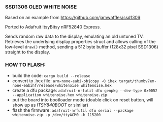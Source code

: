 ### SSD1306 OLED WHITE NOISE

Based on an example from https://github.com/jamwaffles/ssd1306

Ported to Adafruit ItsyBitsy nRF52840 Express.

Sends random raw data to the display, emulating an old untuned TV. 
Retrieves the underlying display properties struct and allows calling of the low-level `draw()` method,
sending a 512 byte buffer (128x32 pixel SSD1306) straight to the display.


### HOW TO FLASH:

* build the code: ```cargo build --release```
* convert to .hex file: ```arm-none-eabi-objcopy -O ihex target/thumbv7em-none-eabihf/release/whitenoise whitenoise.hex```
* create a dfu package: ```adafruit-nrfutil dfu genpkg --dev-type 0x0052 --application whitenoise.hex whitenoise.zip```
* put the board into bootloader mode (double click on reset button, will show up as _ITSY840BOOT_ or similar)
* flash the firmware: ```adafruit-nrfutil dfu serial --package whitenoise.zip -p /dev/ttyACM0 -b 115200```
